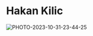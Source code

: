 #  Hakan Kilic

![PHOTO-2023-10-31-23-44-25](https://github.com/hknKilic/meine-Profile/assets/141220369/f9cacb3d-769b-4e42-aa7f-38ac1c69fc8a)
